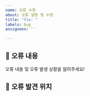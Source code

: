 ```yaml
---
name: 오류 수정
about: 오류 설명 및 수정
title: "fix: "
labels: bug
assignees: ''

---
```


## 🤔 오류 내용
오류 내용 및 오류 발생 상황을 알려주세요!
<br>

## 🚩 오류 발견 위치
<br>

[//]: # (## ⚠ 에러 캡쳐)

[//]: # (주요 에러 stack trace를 캡쳐해주세요!)

[//]: # (<br>)
